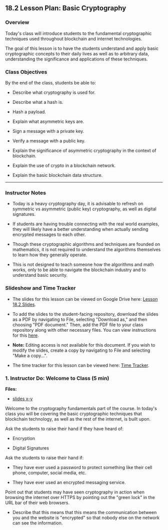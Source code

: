 ## 18.2 Lesson Plan: Basic Cryptography

### Overview

Today's class will introduce students to the fundamental cryptographic techniques used throughout blockchain and internet
technologies.

The goal of this lesson is to have the students understand and apply basic cryptographic concepts to their daily lives as
well as to arbitrary data, understanding the significance and applications of these techniques.

### Class Objectives

By the end of the class, students be able to:

* Describe what cryptography is used for.

* Describe what a hash is.

* Hash a payload.

* Explain what asymmetric keys are.

* Sign a message with a private key.

* Verify a message with a public key.

* Explain the significance of asymmetric cryptography in the context of blockchain.

* Explain the use of crypto in a blockchain network.

* Explain the basic blockchain data structure.

- - -

### Instructor Notes

* Today is a heavy cryptography day, it is advisable to refresh on symmetric vs asymmetric (public key) cryptography, as well as digital signatures.

* If students are having trouble connecting with the real world examples, they will likely have a better understanding when actually sending encrypted messages to each other.

* Though these cryptographic algorithms and techniques are founded on mathematics, it is not required to understand the algorithms themselves to learn how they generally operate.

* This is not designed to teach someone how the algorithms and math works, only to be able to navigate the blockchain industry and to understand basic security.

### Slideshow and Time Tracker

* The slides for this lesson can be viewed on Google Drive here: [Lesson 18.2 Slides]().

* To add the slides to the student-facing repository, download the slides as a PDF by navigating to File, selecting "Download as," and then choosing "PDF document." Then, add the PDF file to your class repository along with other necessary files. You can view instructions for this [here](https://docs.google.com/document/d/14MiAunWj30hu-pYLGDz9JOM5XbGjunn1hZ6iyym4w2w/edit).

* **Note:** Editing access is not available for this document. If you wish to modify the slides, create a copy by navigating to File and selecting "Make a copy...".

* The time tracker for this lesson can be viewed here: [Time Tracker](TimeTracker.xlsx).

### 1. Instructor Do: Welcome to Class (5 min)

**Files:**

* [slides x-y]()

Welcome to the cryptography fundamentals part of the course. In today's class you will be covering the basic cryptographic
techniques that blockchain technology, as well as the rest of the internet, is built upon.

Ask the students to raise their hand if they have heard of:

  * Encryption

  * Digital Signatures

Ask the students to raise their hand if:

  * They have ever used a password to protect something like their cell phone, computer, social media, etc.

  * They have ever used an encrypted messaging service.

Point out that students may have seen cryptography in action when browsing the internet over HTTPS by pointing out the "green lock"
in the URL bar of their web browsers.

  * Describe that this means that this means the communication between you and the website is
    "encrypted" so that nobody else on the network can see the information.
